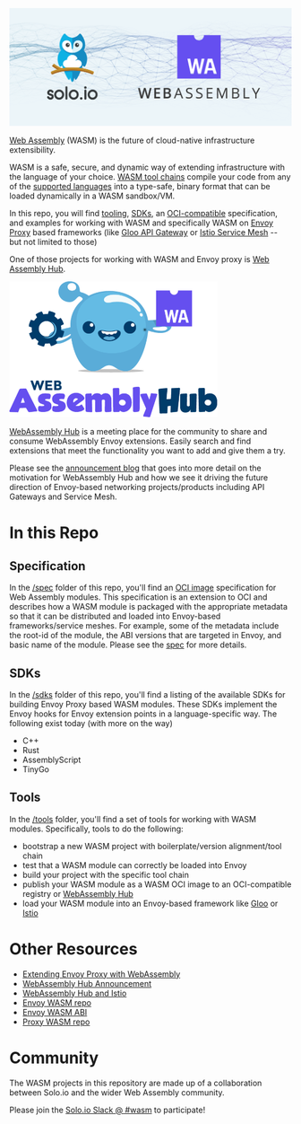 ![logo](images/solo-wasm.png "logo")

[Web Assembly][wasm] (WASM) is the future of cloud-native infrastructure extensibility.

WASM is a safe, secure, and dynamic way of extending infrastructure with the language of your choice. [WASM tool chains][wasm-toolchain] compile your code from any of the [supported languages][supported-lang] into a type-safe, binary format that can be loaded dynamically in a WASM sandbox/VM. 

In this repo, you will find [tooling](./tools), [SDKs](./sdks), an [OCI-compatible](./spec) specification, and examples for working with WASM and specifically WASM on [Envoy Proxy][envoy] based frameworks (like [Gloo API Gateway][gloo] or [Istio Service Mesh][istio] -- but not limited to those)

One of those projects for working with WASM and Envoy proxy is [Web Assembly Hub][web-assembly-hub].

![webassemblyhub](images/logo.png "webassembly hub")

[WebAssembly Hub][web-assembly-hub] is a meeting place for the community to share and consume WebAssembly Envoy extensions. Easily search and find extensions that meet the functionality you want to add and give them a try.

Please see the [announcement blog][announcement] that goes into more detail on the motivation for WebAssembly Hub and how we see it driving the future direction of Envoy-based networking projects/products including API Gateways and Service Mesh.

# In this Repo

## Specification

In the [/spec](./spec) folder of this repo, you'll find an [OCI image][oci] specification for Web Assembly modules. This specification is an extension to OCI and describes how a WASM module is packaged with the appropriate metadata so that it can be distributed and loaded into Envoy-based frameworks/service meshes. For example, some of the metadata include the root-id of the module, the ABI versions that are targeted in Envoy, and basic name of the module. Please see the [spec](./spec) for more details.

## SDKs

In the [/sdks](./sdks) folder of this repo, you'll find a listing of the available SDKs for building Envoy Proxy based WASM modules. These SDKs implement the Envoy hooks for Envoy extension points in a language-specific way. The following exist today (with more on the way)

* C++
* Rust
* AssemblyScript
* TinyGo

## Tools

In the [/tools](./tools) folder, you'll find a set of tools for working with WASM modules. Specifically, tools to do the following:

* bootstrap a new WASM project with boilerplate/version alignment/tool chain 
* test that a WASM module can correctly be loaded into Envoy
* build your project with the specific tool chain
* publish your WASM module as a WASM OCI image to an OCI-compatible registry or [WebAssembly Hub][web-assembly-hub]
* load your WASM module into an Envoy-based framework like [Gloo][gloo] or [Istio][istio]

# Other Resources

* [Extending Envoy Proxy with WebAssembly](https://www.solo.io/blog/webinar-recap-extending-envoy-with-web-assembly/)
* [WebAssembly Hub Announcement][announcement]
* [WebAssembly Hub and Istio][announcement-istio]
* [Envoy WASM repo](https://github.com/envoyproxy/envoy-wasm)
* [Envoy WASM ABI](https://github.com/proxy-wasm/spec)
* [Proxy WASM repo](https://github.com/proxy-wasm)

# Community

The WASM projects in this repository are made up of a collaboration between Solo.io and the wider Web Assembly community. 

Please join the [Solo.io Slack @ #wasm](https://slack.solo.io/) to participate!

[wasm]: http://webassembly.org
[envoy]: http://envoyproxy.io
[wasm-toolchain]: https://developer.mozilla.org/en-US/docs/WebAssembly/C_to_wasm#Emscripten_Environment_Setup
[supported-lang]: https://github.com/appcypher/awesome-wasm-langs
[web-assembly-hub]: https://webassemblyhub.io
[gloo]: https://gloo.solo.io
[istio]: https://istio.io
[oci]: https://github.com/opencontainers/image-spec/blob/master/spec.md
[announcement]: https://www.solo.io/blog/introducing-the-webassembly-hub-a-service-for-building-deploying-sharing-and-discovering-wasm/
[announcement-istio]: https://www.solo.io/blog/an-extended-and-improved-webassembly-hub-to-helps-bring-the-power-of-webassembly-to-envoy-and-istio/